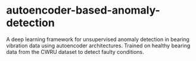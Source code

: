 # autoencoder-based-anomaly-detection
A deep learning framework for unsupervised anomaly detection in bearing vibration data using autoencoder architectures. Trained on healthy bearing data from the CWRU dataset to detect faulty conditions.
